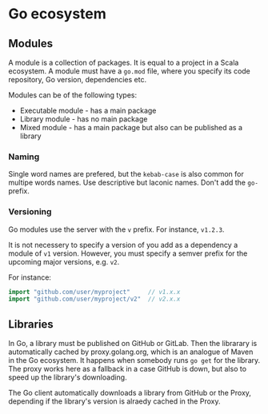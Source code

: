 # Go ecosystem

## Modules

A module is a collection of packages.
It is equal to a project in a Scala ecosystem.
A module must have a `go.mod` file, where you specify its code repository, Go version, dependencies etc.

Modules can be of the following types:
* Executable module - has a main package
* Library module - has no main package
* Mixed module - has a main package but also can be published as a library

### Naming

Single word names are prefered, but the `kebab-case` is also common for multipe words names.
Use descriptive but laconic names.
Don't add the `go-` prefix.

### Versioning

Go modules use the server with the `v` prefix.
For instance, `v1.2.3`.

It is not necessery to specify a version of you add as a dependency a module of `v1` version.
However, you must specify a semver prefix for the upcoming major versions, e.g. `v2`.

For instance:
```go
import "github.com/user/myproject"     // v1.x.x
import "github.com/user/myproject/v2"  // v2.x.x  
```

## Libraries

In Go, a library must be published on GitHub or GitLab.
Then the librarary is automatically cached by proxy.golang.org, which is an analogue of Maven in the Go ecosystem.
It happens when somebody runs `go get` for the library.
The proxy works here as a fallback in a case GitHub is down, but also to speed up the library's downloading.

The Go client automatically downloads a library from GitHub or the Proxy,
depending if the library's version is alraedy cached in the Proxy.


